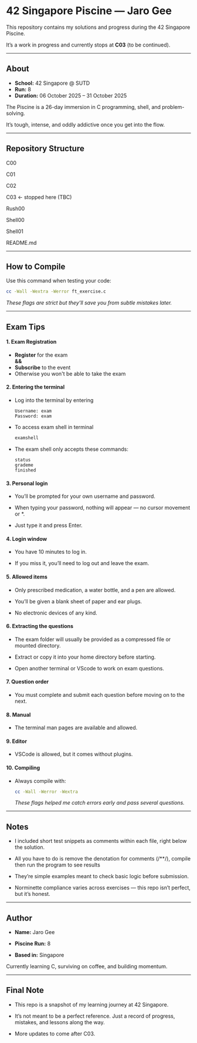 # 42 Singapore Piscine — Jaro Gee


This repository contains my solutions and progress during the 42 Singapore Piscine.

It’s a work in progress and currently stops at **C03** (to be continued).


---


## About


- **School:** 42 Singapore @ SUTD  
- **Run:** 8  
- **Duration:** 06 October 2025 – 31 October 2025  


The Piscine is a 26-day immersion in C programming, shell, and problem-solving.

It’s tough, intense, and oddly addictive once you get into the flow.


---


## Repository Structure


C00

C01

C02

C03 ← stopped here (TBC)

Rush00

Shell00

Shell01

README.md


---


## How to Compile


Use this command when testing your code:

```bash
cc -Wall -Wextra -Werror ft_exercise.c
```
*These flags are strict but they’ll save you from subtle mistakes later.*


---


## Exam Tips  


#### 1. Exam Registration

   - **Register** for the exam  
      **&&**
   - **Subscribe** to the event  
   - Otherwise you won't be able to take the exam  
   

#### 2. Entering the terminal    


   - Log into the terminal by entering  
     ```yami
     Username: exam
     Password: exam
     ```
     
   - To access exam shell in terminal  
     ```bash
     examshell
     ```
     
   - The exam shell only accepts these commands:
     ```yami
     status
     grademe
     finished
     ```
     

#### 3. Personal login  


   - You’ll be prompted for your own username and password.  

   - When typing your password, nothing will appear — no cursor movement or *.  

   - Just type it and press Enter.  


#### 4. Login window  


   - You have 10 minutes to log in.  

   - If you miss it, you’ll need to log out and leave the exam.  


#### 5. Allowed items  


   - Only prescribed medication, a water bottle, and a pen are allowed.  

   - You’ll be given a blank sheet of paper and ear plugs.  

   - No electronic devices of any kind.  


#### 6. Extracting the questions  


   - The exam folder will usually be provided as a compressed file or mounted directory.  

   - Extract or copy it into your home directory before starting.

   - Open another terminal or VScode to work on exam questions.


#### 7. Question order  


   - You must complete and submit each question before moving on to the next.  


#### 8. Manual  


   - The terminal man pages are available and allowed.  


#### 9. Editor  


   - VSCode is allowed, but it comes without plugins.  


#### 10. Compiling  


   - Always compile with:  
      ```bash
      cc -Wall -Werror -Wextra
      ```  
      *These flags helped me catch errors early and pass several questions.*  


---


## Notes


   - I included short test snippets as comments within each file, right below the solution.

   - All you have to do is remove the denotation for comments (/**/), compile then run the program to see results

   - They’re simple examples meant to check basic logic before submission.

   - Norminette compliance varies across exercises — this repo isn’t perfect, but it’s honest.


---


## Author


   - **Name:** Jaro Gee

   - **Piscine Run:** 8

   - **Based in:** Singapore

   Currently learning C, surviving on coffee, and building momentum.


---


## Final Note


   - This repo is a snapshot of my learning journey at 42 Singapore.

   - It’s not meant to be a perfect reference. Just a record of progress, mistakes, and lessons along the way.

   - More updates to come after C03.
